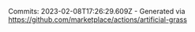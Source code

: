 Commits: 2023-02-08T17:26:29.609Z - Generated via https://github.com/marketplace/actions/artificial-grass
<br>
